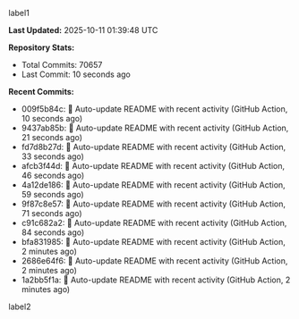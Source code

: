 
label1 
<!-- ACTIVITY_START -->
**Last Updated:** 2025-10-11 01:39:48 UTC

**Repository Stats:**
- Total Commits: 70657
- Last Commit: 10 seconds ago

**Recent Commits:**
- 009f5b84c: 🤖 Auto-update README with recent activity (GitHub Action, 10 seconds ago)
- 9437ab85b: 🤖 Auto-update README with recent activity (GitHub Action, 21 seconds ago)
- fd7d8b27d: 🤖 Auto-update README with recent activity (GitHub Action, 33 seconds ago)
- afcb3f44d: 🤖 Auto-update README with recent activity (GitHub Action, 46 seconds ago)
- 4a12de186: 🤖 Auto-update README with recent activity (GitHub Action, 59 seconds ago)
- 9f87c8e57: 🤖 Auto-update README with recent activity (GitHub Action, 71 seconds ago)
- c91c682a2: 🤖 Auto-update README with recent activity (GitHub Action, 84 seconds ago)
- bfa831985: 🤖 Auto-update README with recent activity (GitHub Action, 2 minutes ago)
- 2686e64f6: 🤖 Auto-update README with recent activity (GitHub Action, 2 minutes ago)
- 1a2bb5f1a: 🤖 Auto-update README with recent activity (GitHub Action, 2 minutes ago)
<!-- ACTIVITY_END -->

label2
